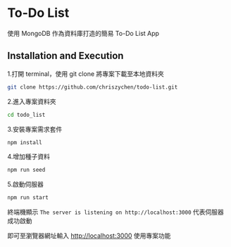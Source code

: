 # To-Do List

使用 MongoDB 作為資料庫打造的簡易 To-Do List App

## Installation and Execution

1.打開 terminal，使用 git clone 將專案下載至本地資料夾

```sh
git clone https://github.com/chriszychen/todo-list.git
```

2.進入專案資料夾

```sh
cd todo_list
```

3.安裝專案需求套件

```sh
npm install 
```

4.增加種子資料

```sh
npm run seed
```

5.啟動伺服器

```sh
npm run start
```

終端機顯示 ```The server is listening on http://localhost:3000``` 代表伺服器成功啟動  

即可至瀏覽器網址輸入 [http://localhost:3000](http://localhost:3000) 使用專案功能
